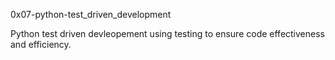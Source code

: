 0x07-python-test_driven_development

Python test driven devleopement using testing to ensure
code effectiveness and efficiency.

